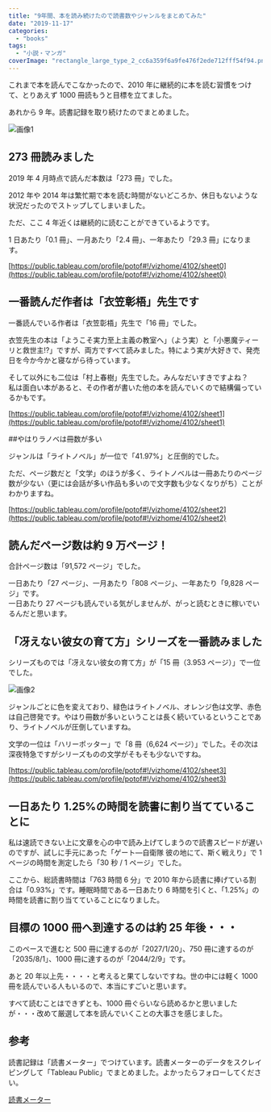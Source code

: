 ```yaml
---
title: "9年間、本を読み続けたので読書数やジャンルをまとめてみた"
date: "2019-11-17"
categories:
  - "books"
tags:
  - "小説・マンガ"
coverImage: "rectangle_large_type_2_cc6a359f6a9fe476f2ede712fff54f94.png"
---
```


これまで本を読んでこなかったので、2010 年に継続的に本を読む習慣をつけて、とりあえず 1000 冊読もうと目標を立てました。

あれから 9 年。読書記録を取り続けたのでまとめました。

![画像1](images/picture_pc_cdcd3f7168b41eec6127149b0b892d5c.png)

## 273 冊読みました

2019 年 4 月時点で読んだ本数は「273 冊」でした。

2012 年や 2014 年は繁忙期で本を読む時間がないどころか、休日もないような状況だったのでストップしてしまいました。

ただ、ここ 4 年近くは継続的に読むことができているようです。

1 日あたり「0.1 冊」、一月あたり「2.4 冊」、一年あたり「29.3 冊」になります。

[https://public.tableau.com/profile/potof#!/vizhome/4102/sheet0](https://public.tableau.com/profile/potof#!/vizhome/4102/sheet0)

## 一番読んだ作者は「衣笠彰梧」先生です

一番読んでいる作者は「衣笠彰梧」先生で「16 冊」でした。

衣笠先生の本は「ようこそ実力至上主義の教室へ」（よう実）と「小悪魔ティーリと救世主!?」ですが、両方ですべて読みました。特によう実が大好きで、発売日を今か今かと寝ながら待っています。

そして以外にも二位は「村上春樹」先生でした。みんなだいすきですよね？  
私は面白い本があると、その作者が書いた他の本を読んでいくので結構偏っているかもです。

[https://public.tableau.com/profile/potof#!/vizhome/4102/sheet1](https://public.tableau.com/profile/potof#!/vizhome/4102/sheet1)

##やはりラノベは冊数が多い

ジャンルは「ライトノベル」が一位で「41.97%」と圧倒的でした。

ただ、ページ数だと「文学」のほうが多く、ライトノベルは一冊あたりのページ数が少ない（更には会話が多い作品も多いので文字数も少なくなりがち）ことがわかりますね。

[https://public.tableau.com/profile/potof#!/vizhome/4102/sheet2](https://public.tableau.com/profile/potof#!/vizhome/4102/sheet2)

## 読んだページ数は約 9 万ページ！

合計ページ数は「91,572 ページ」でした。

一日あたり「27 ページ」、一月あたり「808 ページ」、一年あたり「9,828 ページ」です。  
一日あたり 27 ページも読んでいる気がしませんが、がっと読むときに稼いでいるんだと思います。

## 「冴えない彼女の育て方」シリーズを一番読みました

シリーズものでは「冴えない彼女の育て方」が「15 冊（3.953 ページ）」で一位でした。

![画像2](images/picture_pc_302755ece4835653e9528009c995f763.png)

ジャンルごとに色を変えており、緑色はライトノベル、オレンジ色は文学、赤色は自己啓発です。やはり冊数が多いということは長く続いているということであり、ライトノベルが圧倒していますね。

文学の一位は「ハリーポッター」で「8 冊（6,624 ページ）」でした。その次は深夜特急ですがシリーズものの文学がそもそも少ないですね。

[https://public.tableau.com/profile/potof#!/vizhome/4102/sheet3](https://public.tableau.com/profile/potof#!/vizhome/4102/sheet3)

## 一日あたり 1.25%の時間を読書に割り当てていることに

私は速読できない上に文章を心の中で読み上げてしまうので読書スピードが遅いのですが、試しに手元にあった「ゲート―自衛隊 彼の地にて、斯く戦えり」で 1 ページの時間を測定したら「30 秒 / 1 ページ」でした。

ここから、総読書時間は「763 時間 6 分」で 2010 年から読書に捧げている割合は「0.93%」です。睡眠時間である一日あたり 6 時間を引くと、「1.25%」の時間を読書に割り当てていることになりました。

## 目標の 1000 冊へ到達するのは約 25 年後・・・

このペースで進むと 500 冊に達するのが「2027/1/20」、750 冊に達するのが「2035/8/1」、1000 冊に達するのが「2044/2/9」です。

あと 20 年以上先・・・・と考えると果てしないですね。世の中には軽く 1000 冊を読んでいる人もいるので、本当にすごいと思います。

すべて読むことはできずとも、1000 冊ぐらいなら読めるかと思いましたが・・・改めて厳選して本を読んでいくことの大事さを感じました。

## 参考

読書記録は「読書メーター」でつけています。読書メーターのデータをスクレイピングして「Tableau Public」でまとめました。よかったらフォローしてください。

[読書メーター](https://bookmeter.com/users/117579)
